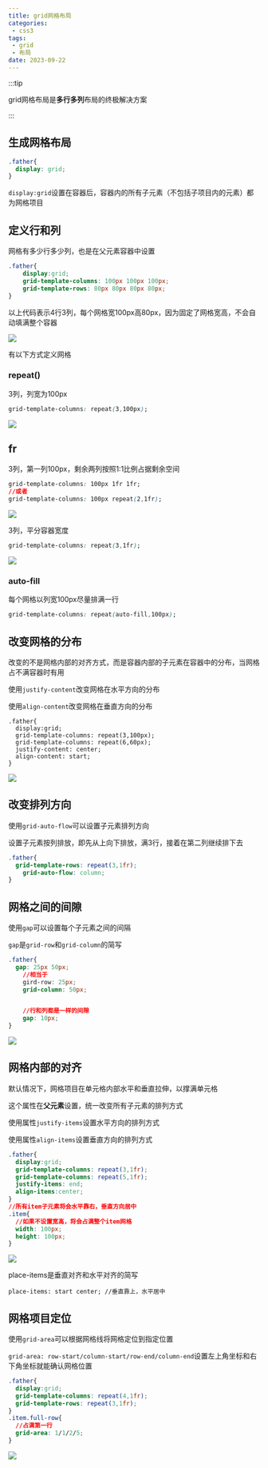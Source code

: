 ```yaml
---
title: grid网格布局
categories:
 - css3
tags:
 - grid
 - 布局
date: 2023-09-22
---
```


:::tip

grid网格布局是**多行多列**布局的终极解决方案

:::

## 生成网格布局

```css
.father{
  display: grid;
}
```

`display:grid`设置在容器后，容器内的所有子元素（不包括子项目内的元素）都为网格项目

## 定义行和列

网格有多少行多少列，也是在父元素容器中设置

```css
.father{
	display:grid;
	grid-template-columns: 100px 100px 100px;
	grid-template-rows: 80px 80px 80px 80px;
}
```

以上代码表示4行3列，每个网格宽100px高80px，因为固定了网格宽高，不会自动填满整个容器

![](../imgs/7.jpg)

有以下方式定义网格

### repeat()

3列，列宽为100px

```css
grid-template-columns: repeat(3,100px);
```

![](../imgs/7.jpg)

## fr

3列，第一列100px，剩余两列按照1:1比例占据剩余空间

```css
grid-template-columns: 100px 1fr 1fr;
//或者
grid-template-columns: 100px repeat(2,1fr);
```

![](../imgs/2.jpg)

3列，平分容器宽度

```css
grid-template-columns: repeat(3,1fr);
```

![](../imgs/1.jpg)

### auto-fill

每个网格以列宽100px尽量排满一行

```css
grid-template-columns: repeat(auto-fill,100px);
```



## 改变网格的分布

改变的不是网格内部的对齐方式，而是容器内部的子元素在容器中的分布，当网格占不满容器时有用

使用`justify-content`改变网格在水平方向的分布

使用`align-content`改变网格在垂直方向的分布

```css{5,6}
.father{
  display:grid;
  grid-template-columns: repeat(3,100px);
  grid-template-columns: repeat(6,60px);
  justify-content: center;
  align-content: start;
}
```

![](../imgs/3.jpg)

## 改变排列方向

使用`grid-auto-flow`可以设置子元素排列方向

设置子元素按列排放，即先从上向下排放，满3行，接着在第二列继续排下去

```css
.father{
  grid-template-rows: repeat(3,1fr);
	grid-auto-flow: column;
}
```



## 网格之间的间隙

使用`gap`可以设置每个子元素之间的间隔

`gap`是`grid-row`和`grid-column`的简写

```css
.father{
  gap: 25px 50px;
	//相当于
	gird-row: 25px;
	grid-column: 50px;


	//行和列都是一样的间隙
	gap: 10px;
}
```

![](../imgs/4.jpg)

## 网格内部的对齐

默认情况下，网格项目在单元格内部水平和垂直拉伸，以撑满单元格

这个属性在**父元素**设置，统一改变所有子元素的排列方式

使用属性`justify-items`设置水平方向的排列方式

使用属性`align-items`设置垂直方向的排列方式

```css
.father{
  display:grid;
  grid-template-columns: repeat(3,1fr);
  grid-template-columns: repeat(5,1fr);
  justify-items: end;
  align-items:center;
}
//所有item子元素将会水平靠右，垂直方向居中
.item{
  //如果不设置宽高，将会占满整个item网格
  width: 100px;
  height: 100px;
}
```

![](../imgs/5.jpg)

place-items是垂直对齐和水平对齐的简写

`place-items: start center; //垂直靠上，水平居中`

## 网格项目定位

使用`grid-area`可以根据网格线将网格定位到指定位置

`grid-area: row-start/column-start/row-end/column-end`设置左上角坐标和右下角坐标就能确认网格位置

```css
.father{
  display:grid;
  grid-template-columns: repeat(4,1fr);
  grid-template-rows: repeat(3,1fr);
}
.item.full-row{
  //占满第一行
  grid-area: 1/1/2/5;
}
```

![](../imgs/6.jpg)
